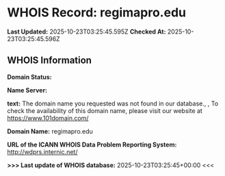 # WHOIS Record: regimapro.edu

**Last Updated:** 2025-10-23T03:25:45.595Z
**Checked At:** 2025-10-23T03:25:45.596Z

## WHOIS Information

**Domain Status:** 

**Name Server:** 

**text:** The domain name you requested was not found in our database., , To check the availability of this domain name, please visit our website at https://www.101domain.com/

**Domain Name:** regimapro.edu

**URL of the ICANN WHOIS Data Problem Reporting System:** http://wdprs.internic.net/

**>>> Last update of WHOIS database:** 2025-10-23T03:25:45+00:00 <<<

